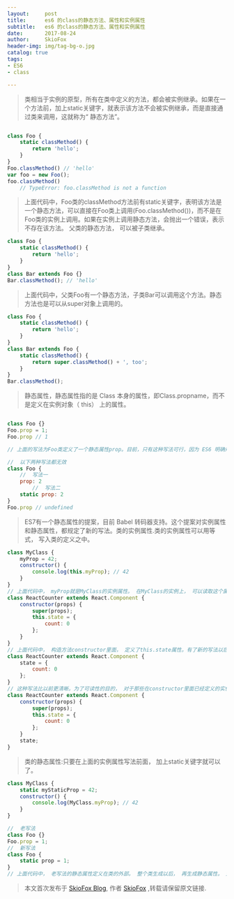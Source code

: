 ```yaml
---
layout:     post
title:      es6 的class的静态方法、属性和实例属性
subtitle:   es6 的class的静态方法、属性和实例属性
date:       2017-08-24
author:     SkioFox
header-img: img/tag-bg-o.jpg
catalog: true
tags:
- ES6
- class

---
```

> 类相当于实例的原型，所有在类中定义的方法，都会被实例继承。如果在一个方法前，加上static关键字，就表示该方法不会被实例继承，而是直接通过类来调用，这就称为“ 静态方法”。

```js

class Foo {
	static classMethod() {
		return 'hello';
	}
}
Foo.classMethod() // 'hello'
var foo = new Foo();
foo.classMethod()
	// TypeError: foo.classMethod is not a function
```
> 上面代码中，Foo类的classMethod方法前有static关键字，表明该方法是一个静态方法，可以直接在Foo类上调用(Foo.classMethod())，而不是在Foo类的实例上调用。如果在实例上调用静态方法，会抛出一个错误，表示不存在该方法。
父类的静态方法， 可以被子类继承。

```js
class Foo {
	static classMethod() {
		return 'hello';
	}
}
class Bar extends Foo {}
Bar.classMethod(); // 'hello'

```
> 上面代码中，父类Foo有一个静态方法，子类Bar可以调用这个方法。静态方法也是可以从super对象上调用的。

```js
class Foo {
	static classMethod() {
		return 'hello';
	}
}
class Bar extends Foo {
	static classMethod() {
		return super.classMethod() + ', too';
	}
}
Bar.classMethod();
```
> 静态属性，静态属性指的是 Class 本身的属性，即Class.propname，而不是定义在实例对象（ this） 上的属性。

```js

class Foo {}
Foo.prop = 1;
Foo.prop // 1

// 上面的写法为Foo类定义了一个静态属性prop。目前，只有这种写法可行，因为 ES6 明确规定，Class 内部只有静态方法，没有静态属性。

//  以下两种写法都无效
class Foo {
	//  写法一
	prop: 2
		//  写法二
	static prop: 2
}
Foo.prop // undefined
```
> ES7有一个静态属性的提案，目前 Babel 转码器支持。这个提案对实例属性和静态属性，都规定了新的写法。类的实例属性.类的实例属性可以用等式， 写入类的定义之中。

```js
class MyClass {
	myProp = 42;
	constructor() {
		console.log(this.myProp); // 42
	}
}
// 上面代码中， myProp就是MyClass的实例属性。 在MyClass的实例上， 可以读取这个属性。以前，我们定义实例属性，只能写在类的constructor方法里面。
class ReactCounter extends React.Component {
	constructor(props) {
		super(props);
		this.state = {
			count: 0
		};
	}
}
// 上面代码中， 构造方法constructor里面， 定义了this.state属性。有了新的写法以后，可以不在constructor方法里面定义。
class ReactCounter extends React.Component {
	state = {
		count: 0
	};
}
// 这种写法比以前更清晰。为了可读性的目的， 对于那些在constructor里面已经定义的实例属性， 新写法允许直接列出。
class ReactCounter extends React.Component {
	constructor(props) {
		super(props);
		this.state = {
			count: 0
		};
	}
	state;
}
```
> 类的静态属性:只要在上面的实例属性写法前面， 加上static关键字就可以了。

```js
class MyClass {
	static myStaticProp = 42;
	constructor() {
		console.log(MyClass.myProp); // 42
	}
}

//  老写法
class Foo {}
Foo.prop = 1;
//  新写法
class Foo {
	static prop = 1;
}
// 上面代码中， 老写法的静态属性定义在类的外部。 整个类生成以后， 再生成静态属性。 这样让人很容易忽略这个静态属性.也不符合相关代码应该放在一起的代码组织原则。 另外， 新写法是显式声明（ declarative）， 而不是赋值处理， 语义更好。

```

	
> 本文首次发布于 [SkioFox Blog](http://blog.skiofox.top), 作者 [SkioFox](https://github.com/LoverFancy/) ,转载请保留原文链接.